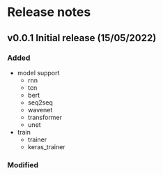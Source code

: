 # Release notes

## v0.0.1 Initial release (15/05/2022)

### Added
- model support
    - rnn
    - tcn
    - bert
    - seq2seq
    - wavenet
    - transformer
    - unet
- train
    - trainer
    - keras_trainer    
    
### Modified


